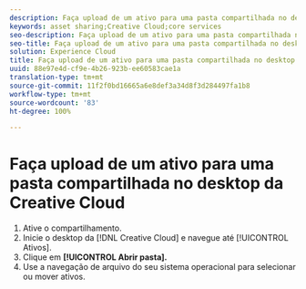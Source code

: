 ```yaml
---
description: Faça upload de um ativo para uma pasta compartilhada no desktop da Creative Cloud.
keywords: asset sharing;Creative Cloud;core services
seo-description: Faça upload de um ativo para uma pasta compartilhada no desktop da Creative Cloud.
seo-title: Faça upload de um ativo para uma pasta compartilhada no desktop da Creative Cloud
solution: Experience Cloud
title: Faça upload de um ativo para uma pasta compartilhada no desktop da Creative Cloud
uuid: 88e97e4d-cf9e-4b26-923b-ee60583cae1a
translation-type: tm+mt
source-git-commit: 11f2f0bd16665a6e8def3a34d8f3d284497fa1b8
workflow-type: tm+mt
source-wordcount: '83'
ht-degree: 100%

---
```



# Faça upload de um ativo para uma pasta compartilhada no desktop da Creative Cloud

1. Ative o compartilhamento.
1. Inicie o desktop da [!DNL Creative Cloud] e navegue até [!UICONTROL Ativos].
1. Clique em **[!UICONTROL Abrir pasta].**
1. Use a navegação de arquivo do seu sistema operacional para selecionar ou mover ativos.
